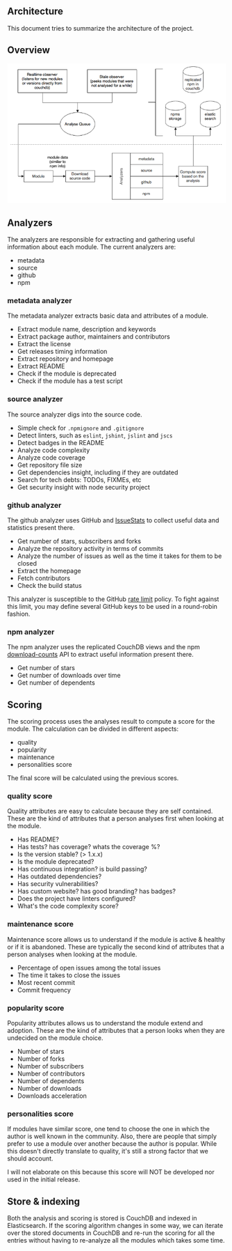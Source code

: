 ## Architecture

This document tries to summarize the architecture of the project.


## Overview

<p align="center">
  <img src="./diagrams/npms-analyzer-overview.png">
</p>


## Analyzers

The analyzers are responsible for extracting and gathering useful information about each module. The current analyzers are:

- metadata
- source
- github
- npm


### metadata analyzer

The metadata analyzer extracts basic data and attributes of a module.

- Extract module name, description and keywords
- Extract package author, maintainers and contributors
- Extract the license
- Get releases timing information
- Extract repository and homepage
- Extract README
- Check if the module is deprecated
- Check if the module has a test script

### source analyzer

The source analyzer digs into the source code.

- Simple check for `.npmignore` and `.gitignore`
- Detect linters, such as `eslint`, `jshint`, `jslint` and `jscs`
- Detect badges in the README
- Analyze code complexity
- Analyze code coverage
- Get repository file size
- Get dependencies insight, including if they are outdated
- Search for tech debts: TODOs, FIXMEs, etc
- Get security insight with node security project

### github analyzer

The github analyzer uses GitHub and [IssueStats](http://issuestats.com/) to collect useful data and statistics
present there.

- Get number of stars, subscribers and forks
- Analyze the repository activity in terms of commits
- Analyze the number of issues as well as the time it takes for them to be closed
- Extract the homepage
- Fetch contributors
- Check the build status

This analyzer is susceptible to the GitHub [rate limit](https://developer.github.com/v3/rate_limit/) policy. To fight
against this limit, you may define several GitHub keys to be used in a round-robin fashion.

### npm analyzer

The npm analyzer uses the replicated CouchDB views and the npm [download-counts](https://github.com/npm/download-counts)
API to extract useful information present there.

- Get number of stars
- Get number of downloads over time
- Get number of dependents


## Scoring

The scoring process uses the analyses result to compute a score for the module. The calculation can be divided in different aspects:

- quality
- popularity
- maintenance
- personalities score

The final score will be calculated using the previous scores.


### quality score

Quality attributes are easy to calculate because they are self contained. These are the kind of attributes that a person analyses first when looking at the module.

- Has README?
- Has tests? has coverage? whats the coverage %?
- Is the version stable? (> 1.x.x)
- Is the module deprecated?
- Has continuous integration? is build passing?
- Has outdated dependencies?
- Has security vulnerabilities?
- Has custom website? has good branding? has badges?
- Does the project have linters configured?
- What's the code complexity score?

### maintenance score

Maintenance score allows us to understand if the module is active & healthy or if it is abandoned. These are typically the second kind of attributes that a person analyses when looking at the module.

- Percentage of open issues among the total issues
- The time it takes to close the issues
- Most recent commit
- Commit frequency

### popularity score

Popularity attributes allows us to understand the module extend and adoption. These are the kind of attributes that a person looks when they are undecided on the module choice.

- Number of stars
- Number of forks
- Number of subscribers
- Number of contributors
- Number of dependents
- Number of downloads
- Downloads acceleration

### personalities score

If modules have similar score, one tend to choose the one in which the author is well known in the community. Also, there are people that simply prefer to use a module over another because the author is popular. While this doesn't directly translate to quality, it's still a strong factor that we should account.

I will not elaborate on this because this score will NOT be developed nor used in the initial release.


## Store & indexing

Both the analysis and scoring is stored is CouchDB and indexed in Elasticsearch. If the scoring algorithm changes in
some way, we can iterate over the stored documents in CouchDB and re-run the scoring for all the entries without having
to re-analyze all the modules which takes some time.

